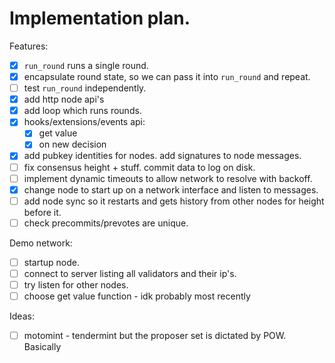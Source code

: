 # Implementation plan.

Features:

 - [x] `run_round` runs a single round.
 - [x] encapsulate round state, so we can pass it into `run_round` and repeat.
 - [ ] test `run_round` independently.
 - [x] add http node api's
 - [x] add loop which runs rounds.
 - [x] hooks/extensions/events api: 
   - [x] get value
   - [x] on new decision
 - [x] add pubkey identities for nodes. add signatures to node messages.
 - [ ] fix consensus height + stuff. commit data to log on disk.
 - [ ] implement dynamic timeouts to allow network to resolve with backoff.
 - [x] change node to start up on a network interface and listen to messages.
 - [ ] add node sync so it restarts and gets history from other nodes for height before it.
 - [ ] check precommits/prevotes are unique.

Demo network:

 - [ ] startup node.
 - [ ] connect to server listing all validators and their ip's.
 - [ ] try listen for other nodes.
 - [ ] choose get value function - idk probably most recently 

Ideas:
 - [ ] motomint - tendermint but the proposer set is dictated by POW. Basically 

